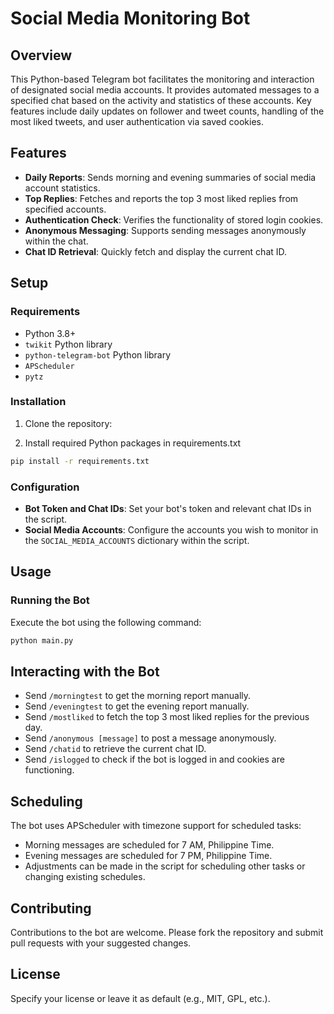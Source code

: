 # Social Media Monitoring Bot

## Overview
This Python-based Telegram bot facilitates the monitoring and interaction of designated social media accounts. It provides automated messages to a specified chat based on the activity and statistics of these accounts. Key features include daily updates on follower and tweet counts, handling of the most liked tweets, and user authentication via saved cookies.

## Features
- **Daily Reports**: Sends morning and evening summaries of social media account statistics.
- **Top Replies**: Fetches and reports the top 3 most liked replies from specified accounts.
- **Authentication Check**: Verifies the functionality of stored login cookies.
- **Anonymous Messaging**: Supports sending messages anonymously within the chat.
- **Chat ID Retrieval**: Quickly fetch and display the current chat ID.

## Setup
### Requirements
- Python 3.8+
- `twikit` Python library
- `python-telegram-bot` Python library
- `APScheduler`
- `pytz`

### Installation
1. Clone the repository:

2. Install required Python packages in requirements.txt 
```bash
pip install -r requirements.txt
``` 

### Configuration
- **Bot Token and Chat IDs**: Set your bot's token and relevant chat IDs in the script.
- **Social Media Accounts**: Configure the accounts you wish to monitor in the `SOCIAL_MEDIA_ACCOUNTS` dictionary within the script.

## Usage
### Running the Bot
Execute the bot using the following command:
```bash
python main.py
```

## Interacting with the Bot
- Send `/morningtest` to get the morning report manually.
- Send `/eveningtest` to get the evening report manually.
- Send `/mostliked` to fetch the top 3 most liked replies for the previous day.
- Send `/anonymous [message]` to post a message anonymously.
- Send `/chatid` to retrieve the current chat ID.
- Send `/islogged` to check if the bot is logged in and cookies are functioning.

## Scheduling
The bot uses APScheduler with timezone support for scheduled tasks:
- Morning messages are scheduled for 7 AM, Philippine Time.
- Evening messages are scheduled for 7 PM, Philippine Time.
- Adjustments can be made in the script for scheduling other tasks or changing existing schedules.

## Contributing
Contributions to the bot are welcome. Please fork the repository and submit pull requests with your suggested changes.

## License
Specify your license or leave it as default (e.g., MIT, GPL, etc.).
